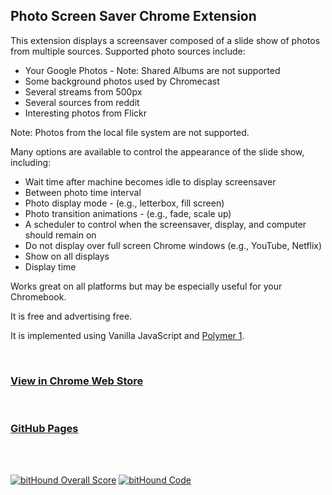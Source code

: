 ## Photo Screen Saver Chrome Extension

This extension displays a screensaver composed of a slide show of photos from multiple sources. Supported photo sources include:

* Your Google Photos - Note: Shared Albums are not supported
* Some background photos used by Chromecast
* Several streams from 500px
* Several sources from reddit
* Interesting photos from Flickr

Note: Photos from the local file system are not supported.

Many options are available to control the appearance of the slide show, including:

* Wait time after machine becomes idle to display screensaver
* Between photo time interval
* Photo display mode - (e.g., letterbox, fill screen)
* Photo transition animations - (e.g., fade, scale up)
* A scheduler to control when the screensaver, display, and computer should remain on
* Do not display over full screen Chrome windows (e.g., YouTube, Netflix)
* Show on all displays
* Display time

Works great on all platforms but may be especially useful for your Chromebook.

It is free and advertising free.

It is implemented using Vanilla JavaScript and [Polymer 1](https://www.polymer-project.org/1.0/start/).

<br />

### [View in Chrome Web Store](https://chrome.google.com/webstore/detail/kohpcmlfdjfdggcjmjhhbcbankgmppgc)

<br />

### [GitHub Pages](https://opus1269.github.io/photo-screen-saver/)

<br /><br />

[![bitHound Overall Score](https://www.bithound.io/github/opus1269/photo-screen-saver/badges/score.svg)](https://www.bithound.io/github/opus1269/photo-screen-saver)
[![bitHound Code](https://www.bithound.io/github/opus1269/photo-screen-saver/badges/code.svg)](https://www.bithound.io/github/opus1269/photo-screen-saver)
